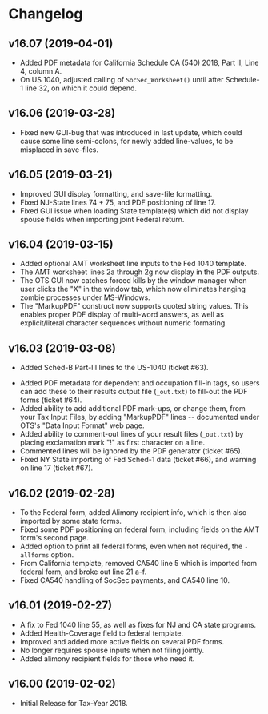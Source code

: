 # Changelog

## v16.07 (2019-04-01)

* Added PDF metadata for California Schedule CA (540) 2018, Part II,
  Line 4, column A.
* On US 1040, adjusted calling of `SocSec_Worksheet()` until after
  Schedule-1 line 32, on which it could depend.

## v16.06 (2019-03-28)

* Fixed new GUI-bug that was introduced in last update, which could
  cause some line semi-colons, for newly added line-values, to be
  misplaced in save-files.

## v16.05 (2019-03-21)

* Improved GUI display formatting, and save-file formatting.
* Fixed NJ-State lines 74 + 75, and PDF positioning of line 17.
* Fixed GUI issue when loading State template(s) which did not display
  spouse fields when importing joint Federal return.

## v16.04 (2019-03-15)

* Added optional AMT worksheet line inputs to the Fed 1040 template.
* The AMT worksheet lines 2a through 2g now display in the PDF outputs.
* The OTS GUI now catches forced kills by the window manager when user
  clicks the "X" in the window tab, which now eliminates hanging zombie
  processes under MS-Windows.
* The "MarkupPDF" construct now supports quoted string values. This
  enables proper PDF display of multi-word answers, as well as
  explicit/literal character sequences without numeric formating.

## v16.03 (2019-03-08)

- Added Sched-B Part-III lines to the US-1040 (ticket #63).
* Added PDF metadata for dependent and occupation fill-in tags, so
  users can add these to their results output file (`_out.txt`) to
  fill-out the PDF forms (ticket #64).
* Added ability to add additional PDF mark-ups, or change them, from
  your Tax Input Files, by adding "MarkupPDF" lines -- documented under
  OTS's "Data Input Format" web page.
* Added ability to comment-out lines of your result files (`_out.txt`)
  by placing exclamation mark "!" as first character on a line.
* Commented lines will be ignored by the PDF generator (ticket #65).
* Fixed NY State importing of Fed Sched-1 data (ticket #66), and
  warning on line 17 (ticket #67).

## v16.02 (2019-02-28)

* To the Federal form, added Alimony recipient info, which is then also
  imported by some state forms.
* Fixed some PDF positioning on federal form, including fields on the
  AMT form's second page.
* Added option to print all federal forms, even when not required, the
  `-allforms` option.
* From California template, removed CA540 line 5 which is imported from
  federal form, and broke out line 21 a-f.
* Fixed CA540 handling of SocSec payments, and CA540 line 10.

## v16.01 (2019-02-27)

* A fix to Fed 1040 line 55, as well as fixes for NJ and CA state
  programs.
* Added Health-Coverage field to federal template.
* Improved and added more active fields on several PDF forms.
* No longer requires spouse inputs when not filing jointly.
* Added alimony recipient fields for those who need it.

## v16.00 (2019-02-02)

* Initial Release for Tax-Year 2018.

